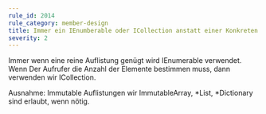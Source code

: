 ```yaml
---
rule_id: 2014
rule_category: member-design
title: Immer ein IEnumberable oder ICollection anstatt einer Konkreten Auflistung zurückliefern
severity: 2
---
```

Immer wenn eine reine Auflistung genügt wird IEnumerable<T> verwendet. Wenn Der Aufrufer die Anzahl der Elemente bestimmen muss, dann verwenden wir ICollection<T>.

Ausnahme: Immutable Auflistungen wir ImmutableArray, *List, *Dictionary sind erlaubt, wenn nötig.
